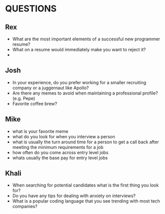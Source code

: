 # QUESTIONS

## Rex
- What are the most important elements of a successful new programmer resume?
- What on a resume would immediately make you want to reject it?
- 

## Josh
- In your experience, do you prefer working for a smaller recruiting company or a juggernaut like Apollo?
- Are there any memes to avoid when maintaining a professional profile? (e.g. Pepe)
- Favorite coffee brew?

## Mike
- what is your favorite meme
- what do you look for when you interview a person
- what is usually the turn around time for a person to get a call back after
meeting the minimum requirements for a job
- how often do you come across entry level jobs
- whats usually the base pay for entry level jobs

## Khali
- When searching for potential candidates what is the first thing you look for?
- Do you have any tips for dealing with anxiety on interviews?
- What is a popular coding language that you see trending with most tech companies?